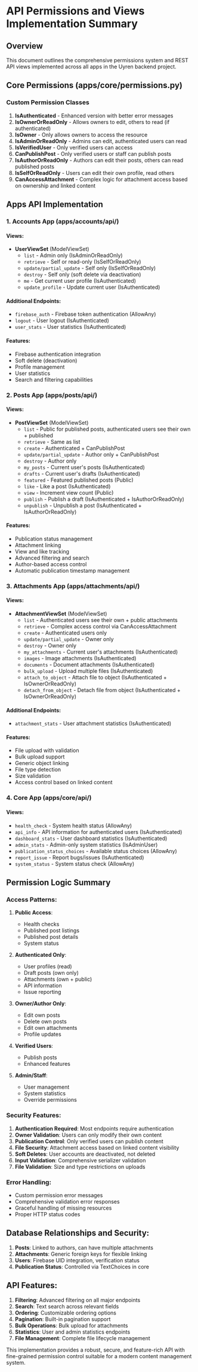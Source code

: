 # API Permissions and Views Implementation Summary

## Overview
This document outlines the comprehensive permissions system and REST API views implemented across all apps in the Uyren backend project.

## Core Permissions (apps/core/permissions.py)

### Custom Permission Classes

1. **IsAuthenticated** - Enhanced version with better error messages
2. **IsOwnerOrReadOnly** - Allows owners to edit, others to read (if authenticated)
3. **IsOwner** - Only allows owners to access the resource
4. **IsAdminOrReadOnly** - Admins can edit, authenticated users can read
5. **IsVerifiedUser** - Only verified users can access
6. **CanPublishPost** - Only verified users or staff can publish posts
7. **IsAuthorOrReadOnly** - Authors can edit their posts, others can read published posts
8. **IsSelfOrReadOnly** - Users can edit their own profile, read others
9. **CanAccessAttachment** - Complex logic for attachment access based on ownership and linked content

## Apps API Implementation

### 1. Accounts App (apps/accounts/api/)

#### Views:
- **UserViewSet** (ModelViewSet)
  - `list` - Admin only (IsAdminOrReadOnly)
  - `retrieve` - Self or read-only (IsSelfOrReadOnly)
  - `update/partial_update` - Self only (IsSelfOrReadOnly)
  - `destroy` - Self only (soft delete via deactivation)
  - `me` - Get current user profile (IsAuthenticated)
  - `update_profile` - Update current user (IsAuthenticated)

#### Additional Endpoints:
- `firebase_auth` - Firebase token authentication (AllowAny)
- `logout` - User logout (IsAuthenticated)
- `user_stats` - User statistics (IsAuthenticated)

#### Features:
- Firebase authentication integration
- Soft delete (deactivation)
- Profile management
- User statistics
- Search and filtering capabilities

### 2. Posts App (apps/posts/api/)

#### Views:
- **PostViewSet** (ModelViewSet)
  - `list` - Public for published posts, authenticated users see their own + published
  - `retrieve` - Same as list
  - `create` - Authenticated + CanPublishPost
  - `update/partial_update` - Author only + CanPublishPost
  - `destroy` - Author only
  - `my_posts` - Current user's posts (IsAuthenticated)
  - `drafts` - Current user's drafts (IsAuthenticated)
  - `featured` - Featured published posts (Public)
  - `like` - Like a post (IsAuthenticated)
  - `view` - Increment view count (Public)
  - `publish` - Publish a draft (IsAuthenticated + IsAuthorOrReadOnly)
  - `unpublish` - Unpublish a post (IsAuthenticated + IsAuthorOrReadOnly)

#### Features:
- Publication status management
- Attachment linking
- View and like tracking
- Advanced filtering and search
- Author-based access control
- Automatic publication timestamp management

### 3. Attachments App (apps/attachments/api/)

#### Views:
- **AttachmentViewSet** (ModelViewSet)
  - `list` - Authenticated users see their own + public attachments
  - `retrieve` - Complex access control via CanAccessAttachment
  - `create` - Authenticated users only
  - `update/partial_update` - Owner only
  - `destroy` - Owner only
  - `my_attachments` - Current user's attachments (IsAuthenticated)
  - `images` - Image attachments (IsAuthenticated)
  - `documents` - Document attachments (IsAuthenticated)
  - `bulk_upload` - Upload multiple files (IsAuthenticated)
  - `attach_to_object` - Attach file to object (IsAuthenticated + IsOwnerOrReadOnly)
  - `detach_from_object` - Detach file from object (IsAuthenticated + IsOwnerOrReadOnly)

#### Additional Endpoints:
- `attachment_stats` - User attachment statistics (IsAuthenticated)

#### Features:
- File upload with validation
- Bulk upload support
- Generic object linking
- File type detection
- Size validation
- Access control based on linked content

### 4. Core App (apps/core/api/)

#### Views:
- `health_check` - System health status (AllowAny)
- `api_info` - API information for authenticated users (IsAuthenticated)
- `dashboard_stats` - User dashboard statistics (IsAuthenticated)
- `admin_stats` - Admin-only system statistics (IsAdminUser)
- `publication_status_choices` - Available status choices (AllowAny)
- `report_issue` - Report bugs/issues (IsAuthenticated)
- `system_status` - System status check (AllowAny)

## Permission Logic Summary

### Access Patterns:

1. **Public Access**:
   - Health checks
   - Published post listings
   - Published post details
   - System status

2. **Authenticated Only**:
   - User profiles (read)
   - Draft posts (own only)
   - Attachments (own + public)
   - API information
   - Issue reporting

3. **Owner/Author Only**:
   - Edit own posts
   - Delete own posts
   - Edit own attachments
   - Profile updates

4. **Verified Users**:
   - Publish posts
   - Enhanced features

5. **Admin/Staff**:
   - User management
   - System statistics
   - Override permissions

### Security Features:

1. **Authentication Required**: Most endpoints require authentication
2. **Owner Validation**: Users can only modify their own content
3. **Publication Control**: Only verified users can publish content
4. **File Security**: Attachment access based on linked content visibility
5. **Soft Deletes**: User accounts are deactivated, not deleted
6. **Input Validation**: Comprehensive serializer validation
7. **File Validation**: Size and type restrictions on uploads

### Error Handling:

- Custom permission error messages
- Comprehensive validation error responses
- Graceful handling of missing resources
- Proper HTTP status codes

## Database Relationships and Security:

1. **Posts**: Linked to authors, can have multiple attachments
2. **Attachments**: Generic foreign keys for flexible linking
3. **Users**: Firebase UID integration, verification status
4. **Publication Status**: Controlled via TextChoices in core

## API Features:

1. **Filtering**: Advanced filtering on all major endpoints
2. **Search**: Text search across relevant fields
3. **Ordering**: Customizable ordering options
4. **Pagination**: Built-in pagination support
5. **Bulk Operations**: Bulk upload for attachments
6. **Statistics**: User and admin statistics endpoints
7. **File Management**: Complete file lifecycle management

This implementation provides a robust, secure, and feature-rich API with fine-grained permission control suitable for a modern content management system.
